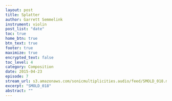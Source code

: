 ```yaml
---
layout: post
title: Splatter
author: Garrett Semmelink
instrument: violin
post_list: "date"
toc: true
home_btn: true
btn_text: true
footer: true
maximize: true
encrypted_text: false
toc_level: 4
category: Composition
date: 2015-04-23
episode: 7
stream_url: s3.amazonaws.com/sonicmultiplicities.audio/feed/SMOLD_018.mp3
excerpt: "SMOLD_018"
abstract: ""
---
```

